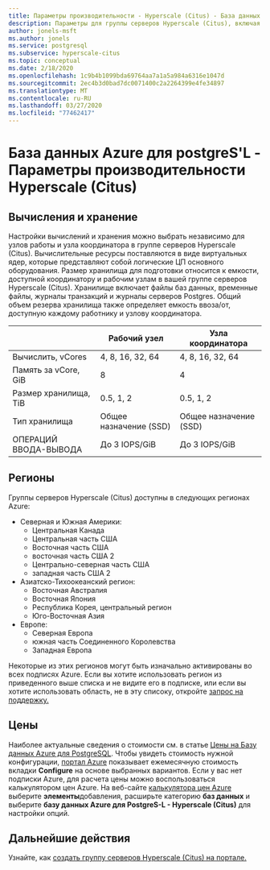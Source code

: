 ```yaml
---
title: Параметры производительности - Hyperscale (Citus) - База данных Azure для PostgreS'L
description: Параметры для группы серверов Hyperscale (Citus), включая вычисления узлов, хранение и регионы.
author: jonels-msft
ms.author: jonels
ms.service: postgresql
ms.subservice: hyperscale-citus
ms.topic: conceptual
ms.date: 2/18/2020
ms.openlocfilehash: 1c9b4b1099bda69764aa7a1a5a984a6316e1047d
ms.sourcegitcommit: 2ec4b3d0bad7dc0071400c2a2264399e4fe34897
ms.translationtype: MT
ms.contentlocale: ru-RU
ms.lasthandoff: 03/27/2020
ms.locfileid: "77462417"
---
```

# <a name="azure-database-for-postgresql--hyperscale-citus-performance-options"></a>База данных Azure для postgreS'L - Параметры производительности Hyperscale (Citus)

## <a name="compute-and-storage"></a>Вычисления и хранение
 
Настройки вычислений и хранения можно выбрать независимо для узлов работы и узла координатора в группе серверов Hyperscale (Citus).  Вычислительные ресурсы поставляются в виде виртуальных ядер, которые представляют собой логические ЦП основного оборудования. Размер хранилища для подготовки относится к емкости, доступной координатору и рабочим узлам в вашей группе серверов Hyperscale (Citus). Хранилище включает файлы баз данных, временные файлы, журналы транзакций и журналы серверов Postgres. Общий объем резерва хранилища также определяет емкость ввоза/от, доступную каждому работнику и узлову координатора.
 
|                       | Рабочий узел           | Узла координатора      |
|-----------------------|-----------------------|-----------------------|
| Вычислить, vCores       | 4, 8, 16, 32, 64      | 4, 8, 16, 32, 64      |
| Память за vCore, GiB | 8                     | 4                     |
| Размер хранилища, TiB     | 0.5, 1, 2             | 0.5, 1, 2             |
| Тип хранилища          | Общее назначение (SSD) | Общее назначение (SSD) |
| ОПЕРАЦИЙ ВВОДА-ВЫВОДА                  | До 3 IOPS/GiB      | До 3 IOPS/GiB      |


## <a name="regions"></a>Регионы
Группы серверов Hyperscale (Citus) доступны в следующих регионах Azure:

* Северная и Южная Америки:
    * Центральная Канада
    * Центральная часть США
    * Восточная часть США
    * восточная часть США 2
    * Центрально-северная часть США
    * западная часть США 2
* Азиатско-Тихоокеанский регион:
    * Восточная Австралия
    * Восточная Япония
    * Республика Корея, центральный регион
    * Юго-Восточная Азия
* Европе:
    * Северная Европа
    * южная часть Соединенного Королевства
    * Западная Европа

Некоторые из этих регионов могут быть изначально активированы во всех подписях Azure. Если вы хотите использовать регион из приведенного выше списка и не видите его в подписке, или если вы хотите использовать область, не в эту списоку, откройте [запрос на поддержку.](https://portal.azure.com/#blade/Microsoft_Azure_Support/HelpAndSupportBlade/newsupportrequest)

## <a name="pricing"></a>Цены
Наиболее актуальные сведения о стоимости см. в статье [Цены на Базу данных Azure для PostgreSQL](https://azure.microsoft.com/pricing/details/postgresql/).
Чтобы увидеть стоимость нужной конфигурации, [портал Azure](https://portal.azure.com/#create/Microsoft.PostgreSQLServer) показывает ежемесячную стоимость вкладки **Configure** на основе выбранных вариантов. Если у вас нет подписки Azure, для расчета цены можно воспользоваться калькулятором цен Azure. На веб-сайте [калькулятора цен Azure](https://azure.microsoft.com/pricing/calculator/) выберите **элементы**добавления, расширьте категорию **баз данных** и выберите **базу данных Azure для PostgreS-L - Hyperscale (Citus)** для настройки опций.
 
## <a name="next-steps"></a>Дальнейшие действия
Узнайте, как [создать группу серверов Hyperscale (Citus) на портале.](quickstart-create-hyperscale-portal.md)
